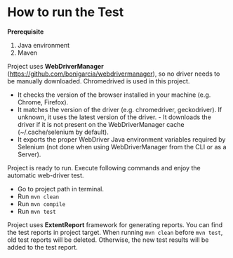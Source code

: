 # How to run the Test #

**Prerequisite**
1. Java environment 
2. Maven 

Project uses **WebDriverManager** (https://github.com/bonigarcia/webdrivermanager), so no driver needs to be manually downloaded. Chromedrived is used in this project.
- It checks the version of the browser installed in your machine (e.g. Chrome, Firefox).
- It matches the version of the driver (e.g. chromedriver, geckodriver). If unknown, it uses the latest version of the driver. - It downloads the driver if it is not present on the WebDriverManager cache (~/.cache/selenium by default).
- It exports the proper WebDriver Java environment variables required by Selenium (not done when using WebDriverManager from the CLI or as a Server).


Project is ready to run. Execute following commands and enjoy the automatic web-driver test.
- Go to project path in terminal. 
- Run `mvn clean`
- Run `mvn compile`
- Run `mvn test`


Project uses **ExtentReport** framework for generating reports. You can find the test reports in project target. When running `mvn clean` before `mvn test`, old test reports will be deleted. Otherwise, the new test results will be added to the test report.
